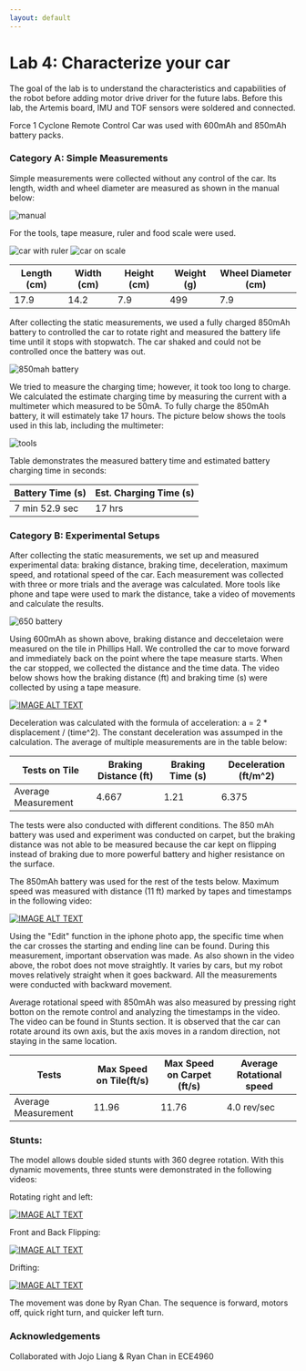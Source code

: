 ```yaml
---
layout: default
---
```


# Lab 4: Characterize your car

The goal of the lab is to understand the characteristics and capabilities of the robot before adding motor drive driver for the future labs. 
Before this lab, the Artemis board, IMU and TOF sensors were soldered and connected.

Force 1 Cyclone Remote Control Car was used with 600mAh and 850mAh battery packs. 

### Category A: Simple Measurements

Simple measurements were collected without any control of the car. Its length, width and wheel diameter are measured as shown in the manual below:

![manual](img4/manual_pic.jpg)

For the tools, tape measure, ruler and food scale were used.

![car with ruler](img4/length.jpg)
![car on scale](img4/weight.jpg)

|  Length (cm)  |   Width (cm)  |  Height (cm)  |   Weight (g)  | Wheel Diameter (cm) | 
| ------------- | ------------- | ------------- | ------------- | ------------------- | 
|     17.9      |     14.2      |      7.9      |      499      |         7.9         | 

After collecting the static measurements, we used a fully charged 850mAh battery to controlled the car to rotate right and measured the battery life time until it stops with stopwatch. The car shaked and could not be controlled once the battery was out. 

![850mah battery](img4/850mAh.jpg)

We tried to measure the charging time; however, it took too long to charge. We calculated the estimate charging time by measuring the current with a multimeter which measured to be 50mA. To fully charge the 850mAh battery, it will estimately take 17 hours. The picture below shows the tools used in this lab, including the multimeter:

![tools](img4/tools.jpg)

Table demonstrates the measured battery time and estimated battery charging time in seconds:

|  Battery Time (s) | Est. Charging Time (s) |
| ----------------- | ---------------------- |
|  7 min 52.9 sec   |         17 hrs         |



### Category B: Experimental Setups

After collecting the static measurements, we set up and measured experimental data: braking distance, braking time, deceleration, maximum speed, and rotational speed of the car. Each measurement was collected with three or more trials and the average was calculated. More tools like phone and tape were used to mark the distance, take a video of movements and calculate the results. 

![650 battery](img4/600mAh.jpg)

Using 600mAh as shown above, braking distance and decceletaion were measured on the tile in Phillips Hall.
We controlled the car to move forward and immediately back on the point where the tape measure starts. When the car stopped, we collected the distance and the time data. The video below shows how the braking distance (ft) and braking time (s) were collected by using a tape measure.

[![IMAGE ALT TEXT](http://img.youtube.com/vi/xqCNV086g_8/0.jpg)](https://youtu.be/xqCNV086g_8)

Deceleration was calculated with the formula of acceleration: a = 2 * displacement / (time^2).
The constant deceleration was assumped in the calculation. The average of multiple measurements are in the table below:

|   Tests on Tile    | Braking Distance (ft) | Braking Time (s) | Deceleration (ft/m^2) |
| ------------------ | --------------------- | ---------------- |---------------------- |
| Average Measurement|          4.667        |      1.21        |          6.375        |

The tests were also conducted with different conditions. The 850 mAh battery was used and experiment was conducted on carpet, but the braking distance was not able to be measured because the car kept on flipping instead of braking due to more powerful battery and higher resistance on the surface. 

The 850mAh battery was used for the rest of the tests below. Maximum speed was measured with distance (11 ft) marked by tapes and timestamps in the following video:

[![IMAGE ALT TEXT](http://img.youtube.com/vi/jtWkd7p5gCs/0.jpg)](https://youtu.be/jtWkd7p5gCs)

Using the "Edit" function in the iphone photo app, the specific time when the car crosses the starting and ending line can be found. During this measurement, important observation was made. As also shown in the video above, the robot does not move straightly. It varies by cars, but my robot moves relatively straight when it goes backward. All the measurements were conducted with backward movement. 

Average rotational speed with 850mAh was also measured by pressing right botton on the remote control and analyzing the timestamps in the video. The video can be found in Stunts section. It is observed that the car can rotate around its own axis, but the axis moves in a random direction, not staying in the same location. 

|         Tests       | Max Speed on Tile(ft/s) | Max Speed on Carpet (ft/s) |  Average Rotational speed   | 
| ------------------- | ----------------------- | -------------------------- | --------------------------- |
| Average Measurement |           11.96         |             11.76          |         4.0 rev/sec         |


### Stunts: 

The model allows double sided stunts with 360 degree rotation. With this dynamic movements, three stunts were demonstrated in the following videos:

Rotating right and left:

[![IMAGE ALT TEXT](http://img.youtube.com/vi/PPllbOeb7gg/0.jpg)](https://youtu.be/PPllbOeb7gg)

Front and Back Flipping: 

[![IMAGE ALT TEXT](http://img.youtube.com/vi/OfAg5bLzBa8/0.jpg)](https://youtu.be/OfAg5bLzBa8)


Drifting: 

[![IMAGE ALT TEXT](http://img.youtube.com/vi/wErjgSo97Jg/0.jpg)](https://youtu.be/wErjgSo97Jg)

The movement was done by Ryan Chan. The sequence is forward, motors off, quick right turn, and quicker left turn.

### Acknowledgements

Collaborated with Jojo Liang & Ryan Chan in ECE4960
